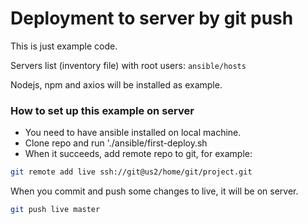 # Deployment to server by git push

This is just example code.

Servers list (inventory file) with root users:
`ansible/hosts`

Nodejs, npm and axios will be installed as example.

### How to set up this example on server

- You need to have ansible installed on local machine.
- Clone repo and run './ansible/first-deploy.sh
- When it succeeds, add remote repo to git, for example:
```bash
git remote add live ssh://git@us2/home/git/project.git
```

When you commit and push some changes to live, it will be on server.

```bash
git push live master
```
